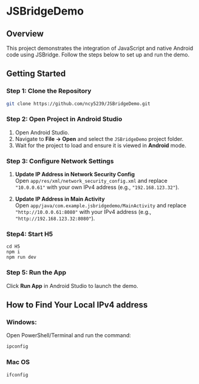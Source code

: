 # JSBridgeDemo

## Overview
This project demonstrates the integration of JavaScript and native Android code using JSBridge. Follow the steps below to set up and run the demo.

## Getting Started

### Step 1: Clone the Repository
```bash
git clone https://github.com/ncy5239/JSBridgeDemo.git
```

### Step 2: Open Project in Android Studio
1. Open Android Studio.
2. Navigate to **File -> Open** and select the `JSBridgeDemo` project folder.
3. Wait for the project to load and ensure it is viewed in **Android** mode.

### Step 3: Configure Network Settings
1. **Update IP Address in Network Security Config**  
   Open `app/res/xml/network_security_config.xml` and replace `"10.0.0.61"` with your own IPv4 address (e.g., `"192.168.123.32"`).

2. **Update IP Address in Main Activity**  
   Open `app/java/com.example.jsbridgedemo/MainActivity` and replace `"http://10.0.0.61:8080"` with your IPv4 address (e.g., `"http://192.168.123.32:8080"`).

### Step4: Start H5
```
cd H5
npm i
npm run dev
```

### Step 5: Run the App
Click **Run App** in Android Studio to launch the demo.

## How to Find Your Local IPv4 address
### Windows:
Open PowerShell/Terminal and run the command:
```bash
ipconfig
```
### Mac OS
```bash
ifconfig
```
